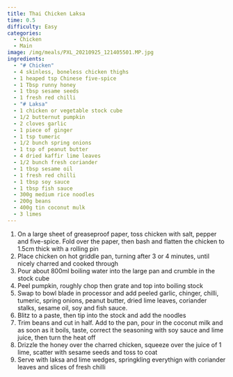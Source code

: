 ```yaml
---
title: Thai Chicken Laksa
time: 0.5
difficulty: Easy
categories:
  - Chicken
  - Main
image: /img/meals/PXL_20210925_121405501.MP.jpg
ingredients:
  - "# Chicken"
  - 4 skinless, boneless chicken thighs
  - 1 heaped tsp Chinese five-spice
  - 1 Tbsp runny honey
  - 1 tbsp sesame seeds
  - 1 fresh red chilli
  - "# Laksa"
  - 1 chicken or vegetable stock cube
  - 1/2 butternut pumpkin
  - 2 cloves garlic
  - 1 piece of ginger
  - 1 tsp tumeric
  - 1/2 bunch spring onions
  - 1 tsp of peanut butter
  - 4 dried kaffir lime leaves
  - 1/2 bunch fresh coriander
  - 1 tbsp sesame oil
  - 1 fresh red chilli
  - 1 tbsp soy sauce
  - 1 tbsp fish sauce
  - 300g medium rice noodles
  - 200g beans
  - 400g tin coconut mulk
  - 3 limes
---
```

1. On a large sheet of greaseproof paper, toss chicken with salt, pepper and five-spice. Fold over the paper, then bash and flatten the chicken to 1.5cm thick with a rolling pin
2. Place chicken on hot griddle pan, turning after 3 or 4 minutes, until nicely charred and cooked through
3. Pour about 800ml boiling water into the large pan and crumble in the stock cube
4. Peel pumpkin, roughly chop then grate and top into boiling stock
5. Swap to bowl blade in processor and add peeled garlic, chinger, chilli, tumeric, spring onions, peanut butter, dried lime leaves, coriander stalks, sesame oil, soy and fish sauce. 
6. Blitz to a paste, then tip into the stock and add the noodles
7. Trim beans and cut in half. Add to the pan, pour in the coconut milk and as soon as it boils, taste, correct the seasoning with soy sauce and lime juice, then turn the heat off
8. Drizzle the honey over the charred chicken, squeeze over the juice of 1 lime, scatter with sesame seeds and toss to coat
9. Serve with laksa and lime wedges, springkling everythign with coriander leaves and slices of fresh chilli